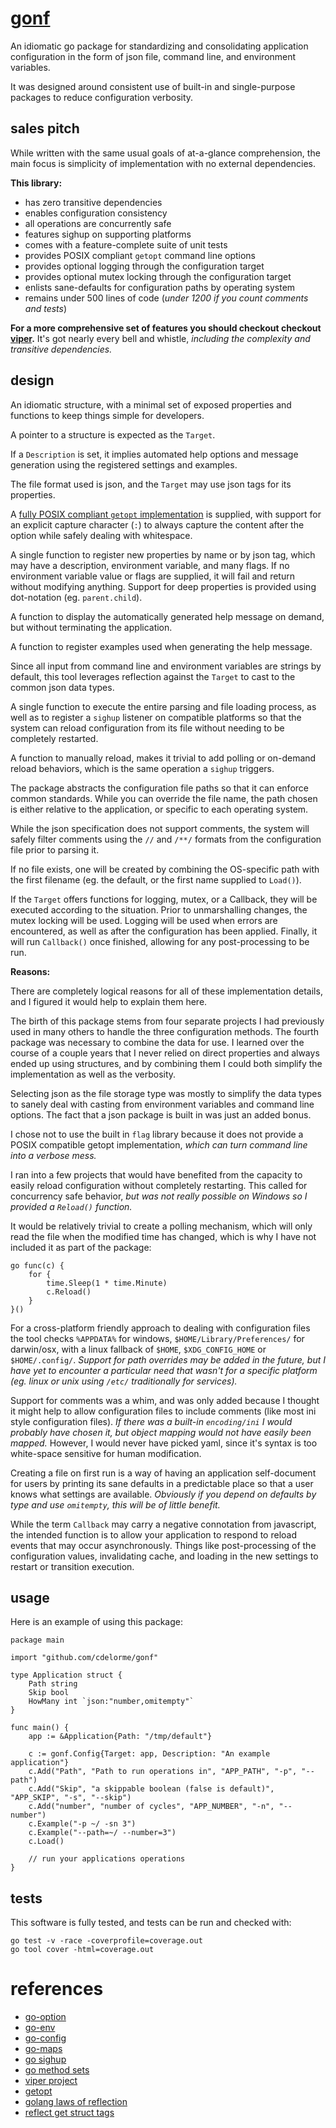 
# [gonf](https://github.com/cdelorme/gonf)

An idiomatic go package for standardizing and consolidating application configuration in the form of json file, command line, and environment variables.

It was designed around consistent use of built-in and single-purpose packages to reduce configuration verbosity.


## sales pitch

While written with the same usual goals of at-a-glance comprehension, the main focus is simplicity of implementation with no external dependencies.

**This library:**

- has zero transitive dependencies
- enables configuration consistency
- all operations are concurrently safe
- features sighup on supporting platforms
- comes with a feature-complete suite of unit tests
- provides POSIX compliant `getopt` command line options
- provides optional logging through the configuration target
- provides optional mutex locking through the configuration target
- enlists sane-defaults for configuration paths by operating system
- remains under 500 lines of code (_under 1200 if you count comments and tests_)

**For a more comprehensive set of features you should checkout checkout [viper](https://github.com/spf13/viper).**  It's got nearly every bell and whistle, _including the complexity and transitive dependencies._


## design

An idiomatic structure, with a minimal set of exposed properties and functions to keep things simple for developers.

A pointer to a structure is expected as the `Target`.

If a `Description` is set, it implies automated help options and message generation using the registered settings and examples.

The file format used is json, and the `Target` may use json tags for its properties.

A [fully POSIX compliant `getopt` implementation](https://en.wikipedia.org/wiki/Getopt) is supplied, with support for an explicit capture character (`:`) to always capture the content after the option while safely dealing with whitespace.

A single function to register new properties by name or by json tag, which may have a description, environment variable, and many flags.  If no environment variable value or flags are supplied, it will fail and return without modifying anything.  Support for deep properties is provided using dot-notation (eg. `parent.child`).

A function to display the automatically generated help message on demand, but without terminating the application.

A function to register examples used when generating the help message.

Since all input from command line and environment variables are strings by default, this tool leverages reflection against the `Target` to cast to the common json data types.

A single function to execute the entire parsing and file loading process, as well as to register a `sighup` listener on compatible platforms so that the system can reload configuration from its file without needing to be completely restarted.

A function to manually reload, makes it trivial to add polling or on-demand reload behaviors, which is the same operation a `sighup` triggers.

The package abstracts the configuration file paths so that it can enforce common standards.  While you can override the file name, the path chosen is either relative to the application, or specific to each operating system.

While the json specification does not support comments, the system will safely filter comments using the `//` and `/**/` formats from the configuration file prior to parsing it.

If no file exists, one will be created by combining the OS-specific path with the first filename (eg. the default, or the first name supplied to `Load()`).

If the `Target` offers functions for logging, mutex, or a Callback, they will be executed according to the situation.  Prior to unmarshalling changes, the mutex locking will be used.  Logging will be used when errors are encountered, as well as after the configuration has been applied.  Finally, it will run `Callback()` once finished, allowing for any post-processing to be run.


**Reasons:**

There are completely logical reasons for all of these implementation details, and I figured it would help to explain them here.

The birth of this package stems from four separate projects I had previously used in many others to handle the three configuration methods.  The fourth package was necessary to combine the data for use.  I learned over the course of a couple years that I never relied on direct properties and always ended up using structures, and by combining them I could both simplify the implementation as well as the verbosity.

Selecting json as the file storage type was mostly to simplify the data types to sanely deal with casting from environment variables and command line options.  The fact that a json package is built in was just an added bonus.

I chose not to use the built in `flag` library because it does not provide a POSIX compatible getopt implementation, _which can turn command line into a verbose mess._

I ran into a few projects that would have benefited from the capacity to easily reload configuration without completely restarting.  This called for concurrency safe behavior, _but was not really possible on Windows so I provided a `Reload()` function._

It would be relatively trivial to create a polling mechanism, which will only read the file when the modified time has changed, which is why I have not included it as part of the package:

	go func(c) {
		for {
			time.Sleep(1 * time.Minute)
			c.Reload()
		}
	}()

For a cross-platform friendly approach to dealing with configuration files the tool checks `%APPDATA%` for windows, `$HOME/Library/Preferences/` for darwin/osx, with a linux fallback of `$HOME`, `$XDG_CONFIG_HOME` or `$HOME/.config/`.  _Support for path overrides may be added in the future, but I have yet to encounter a particular need that wasn't for a specific platform (eg. linux or unix using `/etc/` traditionally for services)._

Support for comments was a whim, and was only added because I thought it might help to allow configuration files to include comments (like most ini style configuration files).  _If there was a built-in `encoding/ini` I would probably have chosen it, but object mapping would not have easily been mapped._  However, I would never have picked yaml, since it's syntax is too white-space sensitive for human modification.

Creating a file on first run is a way of having an application self-document for users by printing its sane defaults in a predictable place so that a user knows what settings are available.  _Obviously if you depend on defaults by type and use `omitempty`, this will be of little benefit._

While the term `Callback` may carry a negative connotation from javascript, the intended function is to allow your application to respond to reload events that may occur asynchronously.  Things like post-processing of the configuration values, invalidating cache, and loading in the new settings to restart or transition execution.


## usage

Here is an example of using this package:

	package main

	import "github.com/cdelorme/gonf"

	type Application struct {
		Path string
		Skip bool
		HowMany int `json:"number,omitempty"`
	}

	func main() {
		app := &Application{Path: "/tmp/default"}

		c := gonf.Config{Target: app, Description: "An example application"}
		c.Add("Path", "Path to run operations in", "APP_PATH", "-p", "--path")
		c.Add("Skip", "a skippable boolean (false is default)", "APP_SKIP", "-s", "--skip")
		c.Add("number", "number of cycles", "APP_NUMBER", "-n", "--number")
		c.Example("-p ~/ -sn 3")
		c.Example("--path=~/ --number=3")
		c.Load()

		// run your applications operations
	}


## tests

This software is fully tested, and tests can be run and checked with:

	go test -v -race -coverprofile=coverage.out
	go tool cover -html=coverage.out


# references

- [go-option](https://github.com/cdelorme/go-option)
- [go-env](https://github.com/cdelorme/go-env)
- [go-config](https://github.com/cdelorme/go-config)
- [go-maps](https://github.com/cdelorme/go-maps)
- [go sighup](https://gist.github.com/andelf/5889946)
- [go method sets](https://golang.org/ref/spec#Method_sets)
- [viper project](https://github.com/spf13/viper)
- [getopt](https://en.wikipedia.org/wiki/Getopt)
- [golang laws of reflection](http://blog.golang.org/laws-of-reflection)
- [reflect get struct tags](https://golang.org/pkg/reflect/#StructTag.Get)
